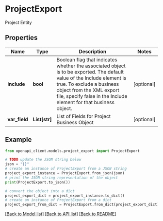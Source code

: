 # ProjectExport

Project Entity

## Properties

Name | Type | Description | Notes
------------ | ------------- | ------------- | -------------
**include** | **bool** | Boolean flag that indicates whether the associated object is to be exported. The default value of the Include element is true. To exclude a business object from the XML export file, specify false in the Include element for that business object. | [optional] 
**var_field** | **List[str]** | List of Fields for Project Business Object | [optional] 

## Example

```python
from openapi_client.models.project_export import ProjectExport

# TODO update the JSON string below
json = "{}"
# create an instance of ProjectExport from a JSON string
project_export_instance = ProjectExport.from_json(json)
# print the JSON string representation of the object
print(ProjectExport.to_json())

# convert the object into a dict
project_export_dict = project_export_instance.to_dict()
# create an instance of ProjectExport from a dict
project_export_from_dict = ProjectExport.from_dict(project_export_dict)
```
[[Back to Model list]](../README.md#documentation-for-models) [[Back to API list]](../README.md#documentation-for-api-endpoints) [[Back to README]](../README.md)


